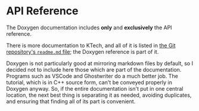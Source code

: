 # API Reference

The Doxygen documentation includes **only** and **exclusively** the API reference.

There is more documentation to KTech, and all of it is listed in [the Git repository's `readme.md` file](https://github.com/TheRealKaup/KTech/blob/master/readme.md#documentation); the Doxygen reference is part of it.

Doxygen is not particularly good at mirroring markdown files by default, so I decided not to include here those which are part of the documentation. Programs such as VSCode and Ghostwriter do a much better job. The tutorial, which is in C++ source form, can't be conveyed properly in Doxygen anyway. So, if the entire documentation isn't put in one central location, the next best thing is separating it as needed, avoiding duplicates, and ensuring that finding all of its part is convenient.